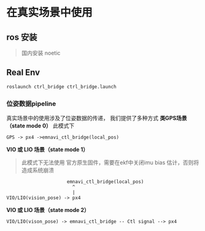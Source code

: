 # 在真实场景中使用


## ros 安装

> 国内安装 noetic


## Real Env
```bash
roslaunch ctrl_bridge ctrl_bridge.launch
```



### 位姿数据pipeline
真实场景中的使用涉及了位姿数据的传递， 我们提供了多种方式
**类GPS场景（state mode 0）** 
此模式下
```
GPS -> px4 ->emnavi_ctl_bridge(local_pos)
```

**VIO 或 LIO 场景（state mode 1）** 

> 此模式下无法使用 官方原生固件，需要在ekf中关闭imu bias 估计，否则将造成系统崩溃

```
                      emnavi_ctl_bridge(local_pos)
                        ^
                        |
VIO/LIO(vision_pose) -> px4 
```
**VIO 或 LIO 场景（state mode 2）** 
```
VIO/LIO(vison_pose) -> emnavi_ctl_bridge -- Ctl signal --> px4
```

